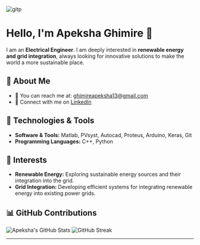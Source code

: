 ![gitp](https://github.com/Apeksha-113/Apeksha-113/assets/78971036/0f4309ac-06f6-4495-8db7-95b553439e01)
# Hello, I'm Apeksha Ghimire 👋

I am an **Electrical Engineer**. I am deeply interested in **renewable energy and grid integration**, always looking for innovative solutions to make the world a more sustainable place.

## 💬 About Me
- 📧 You can reach me at: [ghimireapeksha13@gmail.com](mailto:ghimireapeksha13@gmail.com)
- 🔗 Connect with me on [LinkedIn](https://www.linkedin.com/in/apeksha-ghimire-2b30b51a1/)

## 🔧 Technologies & Tools
- **Software & Tools:** Matlab, PVsyst, Autocad, Proteus, Arduino, Keras, Git
- **Programming Languages:** C++, Python

## 🌱 Interests
- **Renewable Energy:** Exploring sustainable energy sources and their integration into the grid.
- **Grid Integration:** Developing efficient systems for integrating renewable energy into existing power grids.

## 📊 GitHub Contributions
![Apeksha's GitHub Stats](https://github-readme-stats.vercel.app/api?username=Apeksha-113&show_icons=true&theme=radical)
![GitHub Streak](https://github-readme-streak-stats.herokuapp.com/?user=Apeksha-113&theme=radical)


---


